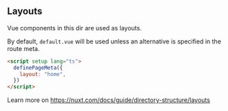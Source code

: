 ## Layouts

Vue components in this dir are used as layouts.

By default, `default.vue` will be used unless an alternative is specified in the route meta.

```html
<script setup lang="ts">
  definePageMeta({
    layout: "home",
  })
</script>
```

Learn more on https://nuxt.com/docs/guide/directory-structure/layouts

